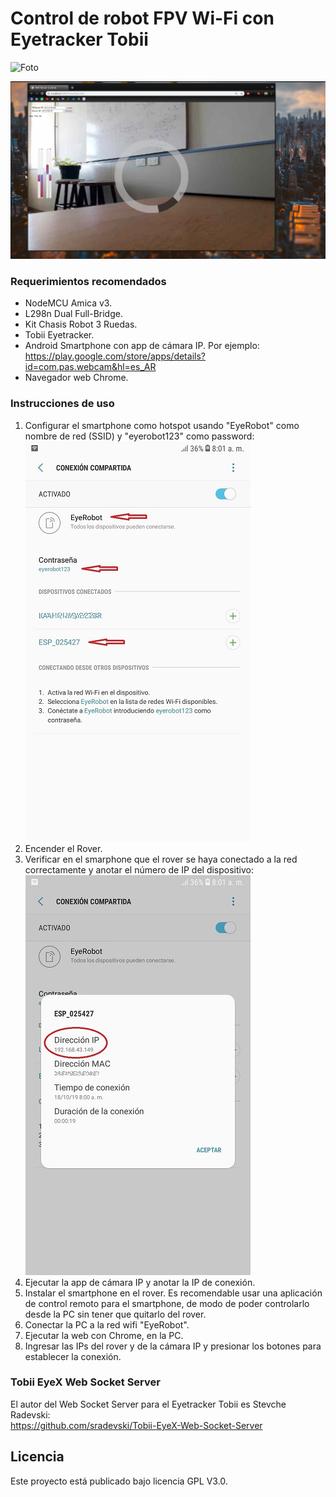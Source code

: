 # Control de robot FPV Wi-Fi con Eyetracker Tobii

![Foto](Img/Assembling_6.jpg)  

[![Demo FPV](Img/Screenshot.png)](https://www.youtube.com/watch?v=7270GWGmxQA)  

### Requerimientos recomendados

  - NodeMCU Amica v3.  
  - L298n Dual Full-Bridge.  
  - Kit Chasis Robot 3 Ruedas.  
  - Tobii Eyetracker.  
  - Android Smartphone con app de cámara IP. Por ejemplo:  
  https://play.google.com/store/apps/details?id=com.pas.webcam&hl=es_AR 
  - Navegador web Chrome.  

### Instrucciones de uso

  1. Configurar el smartphone como hotspot usando "EyeRobot" como nombre de red (SSID) y "eyerobot123" como password:
  ![Android AP](Img/smartphone_ap_LR.jpg)
  2. Encender el Rover.
  3. Verificar en el smarphone que el rover se haya conectado a la red correctamente y anotar el número de IP del dispositivo:
  ![Foto](Img/smartphone_rover_ip_LR.jpg)
  4. Ejecutar la app de cámara IP y anotar la IP de conexión.
  5. Instalar el smartphone en el rover. Es recomendable usar una aplicación de control remoto para el smartphone, de modo de poder controlarlo desde la PC sin tener que quitarlo del rover.
  6. Conectar la PC a la red wifi "EyeRobot".
  7. Ejecutar la web con Chrome, en la PC.
  8. Ingresar las IPs del rover y de la cámara IP y presionar los botones para establecer la conexión.

### Tobii EyeX Web Socket Server

El autor del Web Socket Server para el Eyetracker Tobii es Stevche Radevski:  
https://github.com/sradevski/Tobii-EyeX-Web-Socket-Server  


## Licencia

Este proyecto está publicado bajo licencia GPL V3.0.